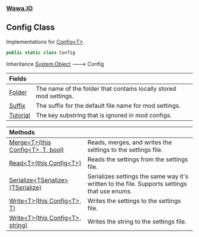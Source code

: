 ### [Wawa.IO](Wawa.IO.md 'Wawa.IO')

## Config Class

Implementations for [Config&lt;T&gt;](Config{T}.md 'Wawa.IO.Config<T>').

```csharp
public static class Config
```

Inheritance [System.Object](https://docs.microsoft.com/en-us/dotnet/api/System.Object 'System.Object') &#129106; Config

| Fields | |
| :--- | :--- |
| [Folder](Config.Folder.md 'Wawa.IO.Config.Folder') | The name of the folder that contains locally stored mod settings. |
| [Suffix](Config.Suffix.md 'Wawa.IO.Config.Suffix') | The suffix for the default file name for mod settings. |
| [Tutorial](Config.Tutorial.md 'Wawa.IO.Config.Tutorial') | The key substring that is ignored in mod configs. |

| Methods | |
| :--- | :--- |
| [Merge&lt;T&gt;(this Config&lt;T&gt;, T, bool)](Config.Merge{T}(Config{T},T,bool).md 'Wawa.IO.Config.Merge<T>(this Wawa.IO.Config<T>, T, bool)') | Reads, merges, and writes the settings to the settings file. |
| [Read&lt;T&gt;(this Config&lt;T&gt;)](Config.Read{T}(Config{T}).md 'Wawa.IO.Config.Read<T>(this Wawa.IO.Config<T>)') | Reads the settings from the settings file. |
| [Serialize&lt;TSerialize&gt;(TSerialize)](Config.Serialize{TSerialize}(TSerialize).md 'Wawa.IO.Config.Serialize<TSerialize>(TSerialize)') | Serializes settings the same way it's written to the file. Supports settings that use enums. |
| [Write&lt;T&gt;(this Config&lt;T&gt;, T)](Config.Write{T}(Config{T},T).md 'Wawa.IO.Config.Write<T>(this Wawa.IO.Config<T>, T)') | Writes the settings to the settings file. |
| [Write&lt;T&gt;(this Config&lt;T&gt;, string)](Config.Write{T}(Config{T},string).md 'Wawa.IO.Config.Write<T>(this Wawa.IO.Config<T>, string)') | Writes the string to the settings file. |
